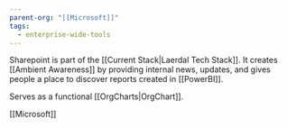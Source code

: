 ```yaml
---
parent-org: "[[Microsoft]]"
tags:
  - enterprise-wide-tools
---
```

Sharepoint is part of the [[Current Stack|Laerdal Tech Stack]]. It creates [[Ambient Awareness]] by providing internal news, updates, and gives people a place to discover reports created in [[PowerBI]]. 

Serves as a functional [[OrgCharts|OrgChart]].



[[Microsoft]]

